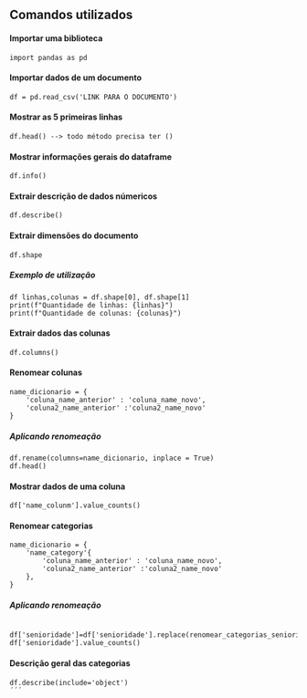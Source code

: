<h2>Comandos utilizados</h2>

<h4> Importar uma biblioteca</h4>

```
import pandas as pd
```

<h4> Importar dados de um documento</h4>

```
df = pd.read_csv('LINK PARA O DOCUMENTO')
```

<h4> Mostrar as 5 primeiras linhas </h4>

```
df.head() --> todo método precisa ter ()
```

<h4> Mostrar informações gerais do dataframe</h4>

```
df.info()
```
<h4> Extrair descrição de dados númericos</h4>

```
df.describe()
```
<h4> Extrair dimensões do documento</h4>

```
df.shape
```
<h5>Exemplo de utilização</h5>

```
df linhas,colunas = df.shape[0], df.shape[1]
print(f"Quantidade de linhas: {linhas}")
print(f"Quantidade de colunas: {colunas}")
```
<h4> Extrair dados das colunas</h4>

```
df.columns()
```

<h4> Renomear colunas</h4>

```
name_dicionario = {
    'coluna_name_anterior' : 'coluna_name_novo',
    'coluna2_name_anterior' :'coluna2_name_novo'
}
```

<h5>Aplicando renomeação</h5>

```
df.rename(columns=name_dicionario, inplace = True)
df.head()
```
<h4>Mostrar dados de uma coluna</h4>

```
df['name_colunm'].value_counts()
```
<h4> Renomear categorias</h4>

```
name_dicionario = {
    'name_category'{
        'coluna_name_anterior' : 'coluna_name_novo',
        'coluna2_name_anterior' :'coluna2_name_novo'
    },
}
```

<h5>Aplicando renomeação</h5>

```

df['senioridade']=df['senioridade'].replace(renomear_categorias_senioridade['senioridade'])
df['senioridade'].value_counts()
```
<h4> Descrição geral das categorias </h4>

```
df.describe(include='object')
´´´
